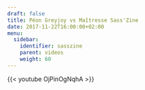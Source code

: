 ```yaml
---
draft: false
title: Péon Greyjoy vs Maîtresse Sass'Zine
date: 2017-11-22T16:00:00+02:00
menu:
  sidebar:
    identifier: sasszine
    parent: videos
    weight: 60
---
```


{{< youtube OjPinOgNqhA >}}
